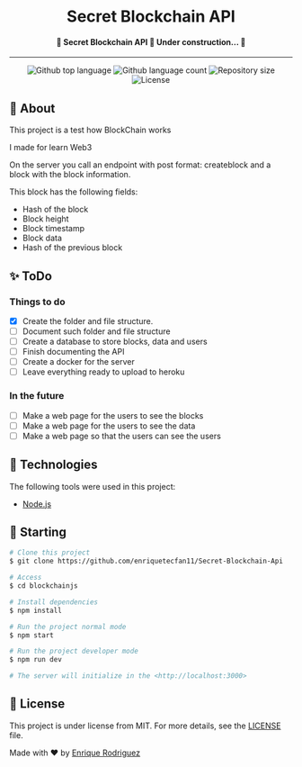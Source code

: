 </div>

<h1 align="center">Secret Blockchain API</h1>

<h4 align="center"> 
	🚧  Secret Blockchain API 🚀 Under construction...  🚧
</h4> 

<hr>

<p align="center">
  <img alt="Github top language" src="https://img.shields.io/github/languages/top/enriquetecfan11/Secret-Blockchain-Api?color=56BEB8">

  <img alt="Github language count" src="https://img.shields.io/github/languages/count/enriquetecfan11/Secret-Blockchain-Api?color=56BEB8">

  <img alt="Repository size" src="https://img.shields.io/github/repo-size/enriquetecfan11/Secret-Blockchain-Api?color=56BEB8">

  <img alt="License" src="https://img.shields.io/github/license/enriquetecfan11/Secret-Blockchain-Api?color=56BEB8">

</p>

<!-- Status -->

## :dart: About ##

This project is a test how BlockChain works

I made for learn Web3

On the server you call an endpoint with post format: createblock and a block with the block information.

This block has the following fields:
- Hash of the block
- Block height
- Block timestamp
- Block data
- Hash of the previous block

## :sparkles: ToDo ##

### Things to do
- [x] Create the folder and file structure.
- [ ] Document such folder and file structure
- [ ] Create a database to store blocks, data and users
- [ ] Finish documenting the API
- [ ] Create a docker for the server
- [ ] Leave everything ready to upload to heroku

### In the future
- [ ] Make a web page for the users to see the blocks
- [ ] Make a web page for the users to see the data
- [ ] Make a web page so that the users can see the users

## :rocket: Technologies ##

The following tools were used in this project:

- [Node.js](https://nodejs.org/en/)

## :checkered_flag: Starting ##

```bash
# Clone this project
$ git clone https://github.com/enriquetecfan11/Secret-Blockchain-Api

# Access
$ cd blockchainjs

# Install dependencies
$ npm install

# Run the project normal mode
$ npm start

# Run the project developer mode
$ npm run dev

# The server will initialize in the <http://localhost:3000>
```

## :memo: License ##

This project is under license from MIT. For more details, see the [LICENSE](LICENSE.md) file.


Made with :heart: by <a href="https://github.com/enriquetecfan11" target="_blank">Enrique Rodriguez</a>

